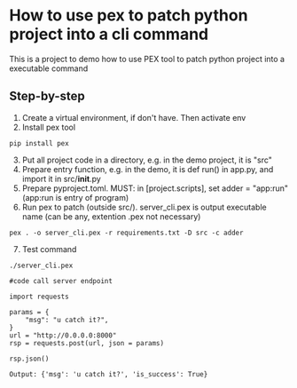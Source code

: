 # How to use pex to patch python project into a cli command
This is a project to demo how to use PEX tool to patch python project into a executable command

## Step-by-step
1. Create a virtual environment, if don't have. Then activate env
2. Install pex tool
```
pip install pex
```
3. Put all project code in a directory, e.g. in the demo project, it is "src"
4. Prepare entry function, e.g. in the demo, it is def run() in app.py, and import it in src/__init__.py
5. Prepare pyproject.toml. MUST: in [project.scripts], set adder = "app:run" (app:run is entry of program)
6. Run pex to patch (outside src/). server_cli.pex is output executable name (can be any, extention .pex not necessary)
```
pex . -o server_cli.pex -r requirements.txt -D src -c adder
```
7. Test command
```
./server_cli.pex

#code call server endpoint

import requests

params = {
    "msg": "u catch it?",
}
url = "http://0.0.0.0:8000"
rsp = requests.post(url, json = params)

rsp.json()

Output: {'msg': 'u catch it?', 'is_success': True}
```

